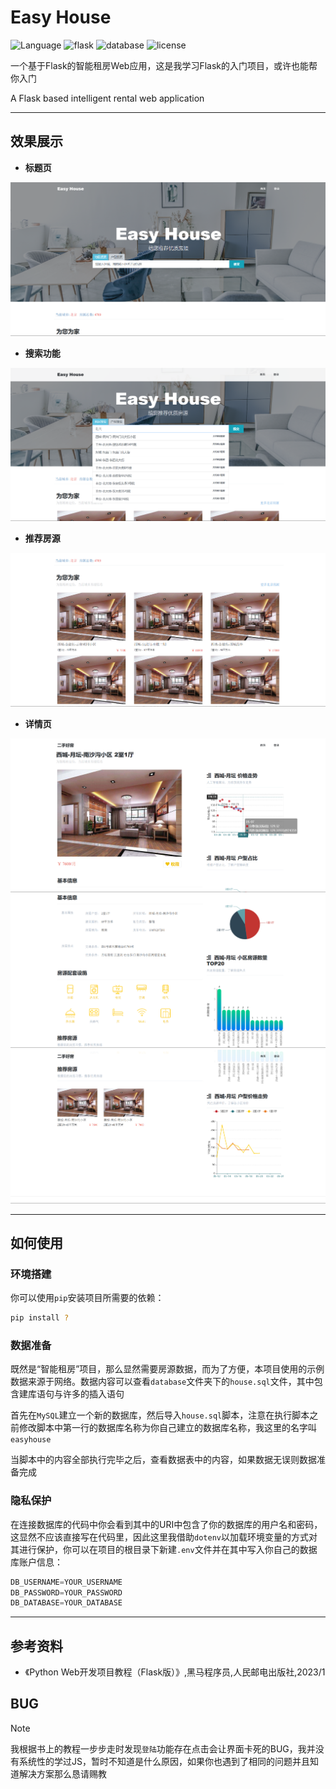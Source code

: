 # Easy House

![Language](https://img.shields.io/badge/Language-Python-blue)
![flask](https://img.shields.io/badge/package-Flask-black)
![database](https://img.shields.io/badge/database-MySQL-green)
![license](https://img.shields.io/badge/License-MIT-red)

一个基于Flask的智能租房Web应用，这是我学习Flask的入门项目，或许也能帮你入门

A Flask based intelligent rental web application

---

## 效果展示

- **标题页**

<div align="center">
    <img src="/images_in_readme/main.png" alt="标题页">
</div>

- **搜索功能**

<div align="center">
    <img src="/images_in_readme/search.png" alt="搜索功能">
</div>

- **推荐房源**

<div align="center">
    <img src="/images_in_readme/houselist.png" alt="推荐房源">
</div>

- **详情页**

<div align="center">
    <img src="/images_in_readme/detail_1.png" alt="详情页">
</div>

<div align="center">
    <img src="/images_in_readme/detail_2.png" alt="详情页">
</div>

<div align="center">
    <img src="/images_in_readme/detail_3.png" alt="详情页">
</div>

---

## 如何使用

### 环境搭建

你可以使用`pip`安装项目所需要的依赖：

```bash
pip install ?
```

### 数据准备

既然是“智能租房”项目，那么显然需要房源数据，而为了方便，本项目使用的示例数据来源于网络。数据内容可以查看`database`文件夹下的`house.sql`文件，其中包含建库语句与许多的插入语句

首先在`MySQL`建立一个新的数据库，然后导入`house.sql`脚本，注意在执行脚本之前修改脚本中第一行的数据库名称为你自己建立的数据库名称，我这里的名字叫`easyhouse`

当脚本中的内容全部执行完毕之后，查看数据表中的内容，如果数据无误则数据准备完成

### 隐私保护

在连接数据库的代码中你会看到其中的URI中包含了你的数据库的用户名和密码，这显然不应该直接写在代码里，因此这里我借助`dotenv`以加载环境变量的方式对其进行保护，你可以在项目的根目录下新建`.env`文件并在其中写入你自己的数据库账户信息：

```python
DB_USERNAME=YOUR_USERNAME
DB_PASSWORD=YOUR_PASSWORD
DB_DATABASE=YOUR_DATABASE
```

---

## 参考资料

- 《Python Web开发项目教程（Flask版）》,黑马程序员,人民邮电出版社,2023/1

## BUG

>[!note]
>我根据书上的教程一步步走时发现`登陆`功能存在点击会让界面卡死的BUG，我并没有系统性的学过JS，暂时不知道是什么原因，如果你也遇到了相同的问题并且知道解决方案那么恳请赐教
